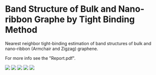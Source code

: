 # Band Structure of Bulk and Nano-ribbon Graphe by Tight Binding Method
Nearest neighbor tight-binding estimation of band structures of bulk and nano-ribbon (Armchair and Zigzag) graphene.

For more info see the "Report.pdf".

![](https://i.imgur.com/iyvJFCO.png)
![](https://i.imgur.com/sz5gkud.png)
![](https://i.imgur.com/GUtiRVz.png)
![](https://i.imgur.com/dXu3r3f.png)
![](https://i.imgur.com/RqgXU8X.png)
![]()
